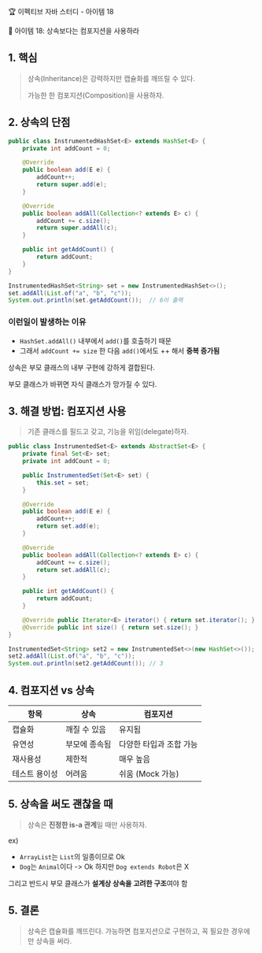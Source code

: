 :trophy: 이펙티브 자바 스터디 - 아이템 18

:book: 아이템 18: 상속보다는 컴포지션을 사용하라

## 1. 핵심

> 상속(Inheritance)은 강력하지만 캡슐화를 깨뜨릴 수 있다.
> 
> 가능한 한 컴포지션(Composition)을 사용하자.

## 2. 상속의 단점

```java
public class InstrumentedHashSet<E> extends HashSet<E> {
    private int addCount = 0;

    @Override
    public boolean add(E e) {
        addCount++;
        return super.add(e);
    }

    @Override
    public boolean addAll(Collection<? extends E> c) {
        addCount += c.size();
        return super.addAll(c);
    }

    public int getAddCount() {
        return addCount;
    }
}
```
```java
InstrumentedHashSet<String> set = new InstrumentedHashSet<>();
set.addAll(List.of("a", "b", "c"));
System.out.println(set.getAddCount());  // 6이 출력
```

### 이런일이 발생하는 이유

- `HashSet.addAll()` 내부에서 `add()`를 호출하기 때문
- 그래서 `addCount += size` 한 다음 `add()`에서도 ++ 해서 **중복 증가됨**

상속은 부모 클래스의 내부 구현에 강하게 결합된다.

부모 클래스가 바뀌면 자식 클래스가 망가질 수 있다.

## 3. 해결 방법: 컴포지션 사용

> 기존 클래스를 필드고 갖고, 기능을 위임(delegate)하자.

```java
public class InstrumentedSet<E> extends AbstractSet<E> {
    private final Set<E> set;
    private int addCount = 0;

    public InstrumentedSet(Set<E> set) {
        this.set = set;
    }

    @Override
    public boolean add(E e) {
        addCount++;
        return set.add(e);
    }

    @Override
    public boolean addAll(Collection<? extends E> c) {
        addCount += c.size();
        return set.addAll(c);
    }

    public int getAddCount() {
        return addCount;
    }

    @Override public Iterator<E> iterator() { return set.iterator(); }
    @Override public int size() { return set.size(); }
}
```
```java
InstrumentedSet<String> set2 = new InstrumentedSet<>(new HashSet<>());
set2.addAll(List.of("a", "b", "c"));
System.out.println(set2.getAddCount()); // 3
```

## 4. 컴포지션 vs 상속

| 항목 | 상속 | 컴포지션 |
|------|------|----------|
| 캡슐화 |  깨질 수 있음 |  유지됨 |
| 유연성 |  부모에 종속됨 |  다양한 타입과 조합 가능 |
| 재사용성 | 제한적 | 매우 높음 |
| 테스트 용이성 | 어려움 | 쉬움 (Mock 가능) |


## 5. 상속을 써도 괜찮을 때

> 상속은 **진정한 is-a 관계**일 때만 사용하자.

ex)

- `ArrayList`는 `List`의 일종이므로 Ok
- `Dog`는 `Animal`이다 -> Ok 하지만 `Dog extends Robot`은 X

그리고 반드시 부모 클래스가 **설계상 상속을 고려한 구조**여야 함

## 5. 결론

> 상속은 캡슐화를 깨뜨린다. 가능하면 컴포지션으로 구현하고, 꼭 필요한 경우에만 상속을 써라.
